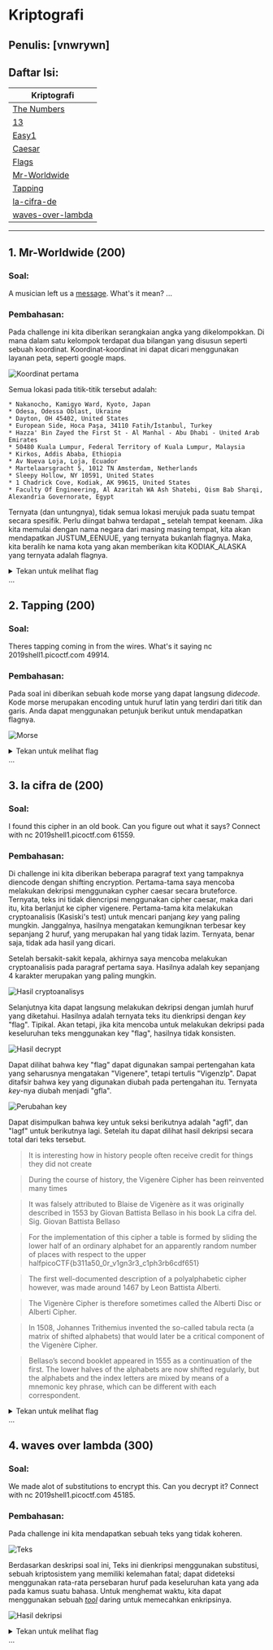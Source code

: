 # Kriptografi

## Penulis: [vnwrywn]
## Daftar Isi:

| Kriptografi           |
| -------------         |
| [The Numbers]()|
| [13]()|
| [Easy1]()|
| [Caesar]()|
| [Flags]()|
| [Mr-Worldwide](#1-Mr-Worldwide-200)|
| [Tapping](#2-Tapping-200)|
| [la-cifra-de](#3-la-cifra-de-200)|
| [waves-over-lambda](#4-waves-over-lambda-300)|

---
## 1. Mr-Worldwide (200)

### Soal:
A musician left us a [message](https://2019shell1.picoctf.com/static/46e165b0a953075440f3a544fdb4cff1/message.txt). What's it mean?
...

### Pembahasan:
Pada challenge ini kita diberikan serangkaian angka yang dikelompokkan. Di mana dalam satu kelompok terdapat dua bilangan yang disusun seperti sebuah koordinat. Koordinat-koordinat ini dapat dicari menggunakan layanan peta, seperti google maps.

![Koordinat pertama](http://i.imgur.com/g714QQV.png)

Semua lokasi pada titik-titik tersebut adalah:
```
* Nakanocho, Kamigyo Ward, Kyoto, Japan
* Odesa, Odessa Oblast, Ukraine
* Dayton, OH 45402, United States
* European Side, Hoca Paşa, 34110 Fatih/İstanbul, Turkey
* Hazza' Bin Zayed the First St - Al Manhal - Abu Dhabi - United Arab Emirates
* 50480 Kuala Lumpur, Federal Territory of Kuala Lumpur, Malaysia
* Kirkos, Addis Ababa, Ethiopia
* Av Nueva Loja, Loja, Ecuador
* Martelaarsgracht 5, 1012 TN Amsterdam, Netherlands
* Sleepy Hollow, NY 10591, United States
* 1 Chadrick Cove, Kodiak, AK 99615, United States
* Faculty Of Engineering, Al Azaritah WA Ash Shatebi, Qism Bab Sharqi, Alexandria Governorate, Egypt
``` 

Ternyata (dan untungnya), tidak semua lokasi merujuk pada suatu tempat secara spesifik. Perlu diingat bahwa terdapat **_** setelah tempat keenam. Jika kita memulai dengan nama negara dari masing masing tempat, kita akan mendapatkan JUSTUM_EENUUE, yang ternyata bukanlah flagnya. Maka, kita beralih ke nama kota yang akan memberikan kita KODIAK_ALASKA yang ternyata adalah flagnya.

<details>
<summary>Tekan untuk melihat flag</summary>

  <code>picoCTF{KODIAK_ALASKA}</code>

</details>
...

## 2. Tapping (200)

### Soal:
Theres tapping coming in from the wires. What's it saying nc 2019shell1.picoctf.com 49914.
### Pembahasan:
Pada soal ini diberikan sebuah kode morse yang dapat langsung di*decode*. Kode morse merupakan encoding untuk huruf latin yang terdiri dari titik dan garis. Anda dapat menggunakan petunjuk berikut untuk mendapatkan flagnya.

![Morse](https://upload.wikimedia.org/wikipedia/commons/b/b5/International_Morse_Code.svg)

<details>
<summary>Tekan untuk melihat flag</summary>

  <code>PICOCTF{M0RS3C0D31SFUN903140448}</code>

</details>
...

## 3. la cifra de (200)

### Soal:
I found this cipher in an old book. Can you figure out what it says? Connect with nc 2019shell1.picoctf.com 61559.
### Pembahasan:
Di challenge ini kita diberikan beberapa paragraf text yang tampaknya diencode dengan shifting encryption. Pertama-tama saya mencoba melakukan dekripsi menggunakan cypher caesar secara bruteforce. Ternyata, teks ini tidak diencripsi menggunakan cipher caesar, maka dari itu, kita berlanjut ke cipher vigenere. Pertama-tama kita melakukan cryptoanalisis (Kasiski's test) untuk mencari panjang *key* yang paling mungkin. Janggalnya, hasilnya mengatakan kemungiknan terbesar key sepanjang 2 huruf, yang merupakan hal yang tidak lazim. Ternyata, benar saja, tidak ada hasil yang dicari.

Setelah bersakit-sakit kepala, akhirnya saya mencoba melakukan cryptoanalisis pada paragraf pertama saya. Hasilnya adalah key sepanjang 4 karakter merupakan yang paling mungkin.

![Hasil cryptoanalisys](http://i.imgur.com/aMUkRwj.png)

Selanjutnya kita dapat langsung melakukan dekripsi dengan jumlah huruf yang diketahui. Hasilnya adalah ternyata teks itu dienkripsi dengan *key* "flag". Tipikal. Akan tetapi, jika kita mencoba untuk melakukan dekripsi pada keseluruhan teks menggunakan key "flag", hasilnya tidak konsisten.

![Hasil decrypt](http://i.imgur.com/ROmTv8C.png)

Dapat dilihat bahwa key "flag" dapat digunakan sampai pertengahan kata yang seharusnya mengatakan "Vigenere", tetapi tertulis "Vigenzlp". Dapat ditafsir bahwa key yang digunakan diubah pada pertengahan itu. Ternyata *key*-nya diubah menjadi "gfla".

![Perubahan key](http://i.imgur.com/dNJYcur.png)

Dapat disimpulkan bahwa key untuk seksi berikutnya adalah "agfl", dan "lagf" untuk berikutnya lagi. Setelah itu dapat dilihat hasil dekripsi secara total dari teks tersebut.

>It is interesting how in history people often receive credit for things they did not create

>During the course of history, the Vigenère Cipher has been reinvented many times

>It was falsely attributed to Blaise de Vigenère as it was originally described in 1553 by Giovan Battista Bellaso in his book La cifra del. Sig. Giovan Battista Bellaso

>For the implementation of this cipher a table is formed by sliding the lower half of an ordinary alphabet for an apparently random number of places with respect to the upper halfpicoCTF{b311a50_0r_v1gn3r3_c1ph3rb6cdf651}

>The first well-documented description of a polyalphabetic cipher however, was made around 1467 by Leon Battista Alberti.

>The Vigenère Cipher is therefore sometimes called the Alberti Disc or Alberti Cipher.

>In 1508, Johannes Trithemius invented the so-called tabula recta (a matrix of shifted alphabets) that would later be a critical component of the Vigenère Cipher.

>Bellaso’s second booklet appeared in 1555 as a continuation of the first. The lower halves of the alphabets are now shifted regularly, but the alphabets and the index letters are mixed by means of a mnemonic key phrase, which can be different with each correspondent.

<details>
<summary>Tekan untuk melihat flag</summary>

  <code>picoCTF{b311a50_0r_v1gn3r3_c1ph3rb6cdf651}</code>

</details>
...

## 4. waves over lambda (300)

### Soal:
We made alot of substitutions to encrypt this. Can you decrypt it? Connect with nc 2019shell1.picoctf.com 45185.
### Pembahasan:
Pada challenge ini kita mendapatkan sebuah teks yang tidak koheren.

![Teks](http://i.imgur.com/B0j0Gdt.png)

Berdasarkan deskripsi soal ini, Teks ini dienkripsi menggunakan substitusi, sebuah kriptosistem yang memiliki kelemahan fatal; dapat dideteksi menggunakan rata-rata persebaran huruf pada keseluruhan kata yang ada pada kamus suatu bahasa. Untuk menghemat waktu, kita dapat menggunakan sebuah [*tool*](https://www.dcode.fr/monoalphabetic-substitution) daring untuk memecahkan enkripsinya.

![Hasil dekripsi](http://i.imgur.com/fiRl5oE.png)

<details>
<summary>Tekan untuk melihat flag</summary>

  <code>picoCTF{frequency_is_c_over_lambda_mupgpennod}</code>

</details>
...

